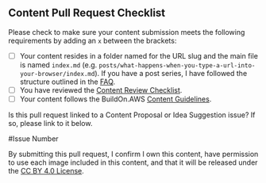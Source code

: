 ## Content Pull Request Checklist

Please check to make sure your content submission meets the following requirements by adding an `x` between the brackets:

- [ ] Your content resides in a folder named for the URL slug and the main file is named `index.md` (e.g. `posts/what-happens-when-you-type-a-url-into-your-browser/index.md`). If you have a post series, I have followed the structure outlined in the [FAQ](https://github.com/build-on-aws/content/blob/main/FAQ.md#i-have-a-series-of-posts-how-do-i-link-them-together).
- [ ] You have reviewed the [Content Review Checklist](https://github.com/build-on-aws/content/blob/main/CONTENT_REVIEW_CHECKLIST.md).
- [ ] Your content follows the BuildOn.AWS [Content Guidelines](https://github.com/build-on-aws/content/blob/main/CONTENT_GUIDELINES.md).

Is this pull request linked to a Content Proposal or Idea Suggestion issue? If so, please link to it below.

#Issue Number

By submitting this pull request, I confirm I own this content, have permission to use each image included in this content, and that it will be released under the [CC BY 4.0 License](/LICENSE).